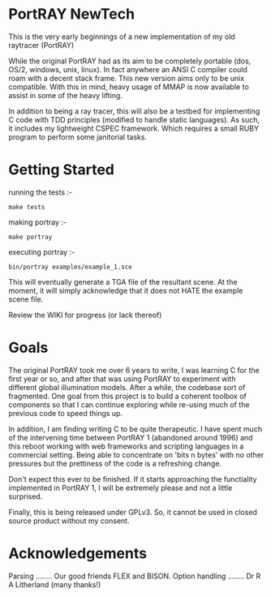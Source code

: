 PortRAY NewTech
===============

This is the very early beginnings of a new implementation of my old raytracer (PortRAY)

While the original PortRAY had as its aim to be completely portable (dos, OS/2, windows, unix, linux). In fact anywhere an ANSI C compiler could roam with a decent stack frame.
This new version aims only to be unix compatible. With this in mind, heavy usage of MMAP is now available to assist in some of the heavy lifting.

In addition to being a ray tracer, this will also be a testbed for implementing C code with TDD principles (modified to handle static languages).
As such, it includes my lightweight CSPEC framework. Which requires a small RUBY program to perform some janitorial tasks.

Getting Started
===============

running the tests :-

    make tests

making portray :-

    make portray

executing portray :-

    bin/portray examples/example_1.sce

This will eventually generate a TGA file of the resultant scene. At the moment, it will simply acknowledge that it does not HATE the example scene file.

Review the WIKI for progress (or lack thereof)

Goals
=====

The original PortRAY took me over 6 years to write, I was learning C for the first year or so, and after that was using PortRAY
to experiment with different global illumination models. After a while, the codebase sort of fragmented. One goal from this project
is to build a coherent toolbox of components so that I can continue exploring while re-using much of the previous code to speed things up.

In addition, I am finding writing C to be quite therapeutic. I have spent much of the intervening time between PortRAY 1 (abandoned around 1996)
and this reboot working with web frameworks and scripting languages in a commercial setting. Being able to concentrate on 'bits n bytes' with no
other pressures but the prettiness of the code is a refreshing change.

Don't expect this ever to be finished. If it starts approaching the functiality implemented in PortRAY 1, I will be extremely please and not a little
surprised.

Finally, this is being released under GPLv3. So, it cannot be used in closed source product without my consent.

Acknowledgements
================

Parsing ........ Our good friends FLEX and BISON.
Option handling ........ Dr R A Litherland (many thanks!)
